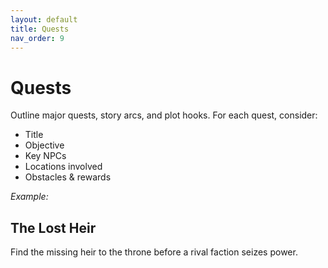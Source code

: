 ```yaml
---
layout: default
title: Quests
nav_order: 9
---
```


# Quests

Outline major quests, story arcs, and plot hooks. For each quest, consider:

- Title
- Objective
- Key NPCs
- Locations involved
- Obstacles & rewards

_Example:_

## The Lost Heir
Find the missing heir to the throne before a rival faction seizes power.
